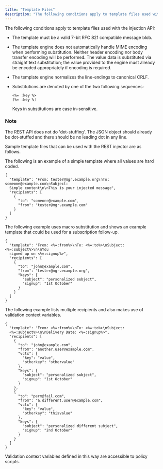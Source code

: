 ```yaml
---
title: "Template Files"
description: "The following conditions apply to template files used with the injection API The template must be a valid 7 bit RFC 821 compatible message blob The template engine does not automatically handle MIME encoding when performing substitution Neither header encoding nor body transfer encoding will be performed The value data..."
---
```


The following conditions apply to template files used with the injection API:

*   The template must be a valid 7-bit RFC 821 compatible message blob.

*   The template engine does not automatically handle MIME encoding when performing substitution. Neither header encoding nor body transfer encoding will be performed. The value data is substituted via straight text substitution; the value provided to the engine must already be encoded appropriately if encoding is required.

*   The template engine normalizes the line-endings to canonical CRLF.

*   Substitutions are denoted by one of the two following sequences:

    ```
    <%= :key %>
    [%= :key %]
    ```

    Keys in substitutions are case in-sensitive.

### Note

The REST API does not do 'dot-stuffing'. The JSON object should already be dot-stuffed and there should be no leading dot in any line.

Sample template files that can be used with the REST injector are as follows.

The following is an example of a simple template where all values are hard coded.

<a name="rest.templates.simple"></a> 


```
{
  "template": "From: tester@mgr.example.org\nTo: someone@example.com\nSubject:
  Simple content\n\nThis is your injected message",
  "recipients": [
    {
      "to": "someone@example.com",
      "from": "tester@mgr.example.com"
    }
  ]
}
```

The following example uses macro substitution and shows an example template that could be used for a subscription follow-up.

<a name="rest.templates.followup"></a> 


```
{
  "template": "From: <%=:from%>\nTo: <%=:to%>\nSubject: <%=:subject%>\n\nYou
  signed up on <%=:signup%>",
  "recipients": [
    {
      "to": "john@example.com",
      "from": "tester@mgr.example.org",
      "keys": {
        "subject": "personalized subject",
        "signup": "1st October"
      }
    }
  ]
}
```

The following example lists multiple recipients and also makes use of validation context variables.

<a name="rest.templates.multiple"></a> 


```
{
  "template": "From: <%=:from%>\nTo: <%=:to%>\nSubject:
  <%=:subject%>\n\nDelivery Date: <%=:signup%>",
  "recipients": [
    {
      "to": "john@example.com",
      "from": "another.user@example.com",
      "vctx": {
        "key": "value",
        "otherkey": "othervalue"
      },
      "keys": {
        "subject": "personalized subject",
        "signup": "1st October"
      }
    },
    {
      "to": "perm@fail.com",
      "from": "a.different.user@example.com",
      "vctx": {
        "key": "value",
        "otherkey": "thisvalue"
      },
      "keys": {
        "subject": "personalized different subject",
        "signup": "2nd October"
      }
    }
  ]
}
```

Validation context variables defined in this way are accessible to policy scripts.